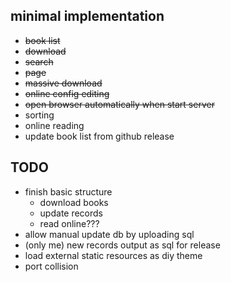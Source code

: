 ## minimal implementation
- ~~book list~~
- ~~download~~
- ~~search~~
- ~~page~~
- ~~massive download~~
- ~~online config editing~~
- ~~open browser automatically when start server~~
- sorting
- online reading
- update book list from github release

## TODO
- finish basic structure
    - download books
    - update records
    - read online???
- allow manual update db by uploading sql
- (only me) new records output as sql for release
- load external static resources as diy theme
- port collision
